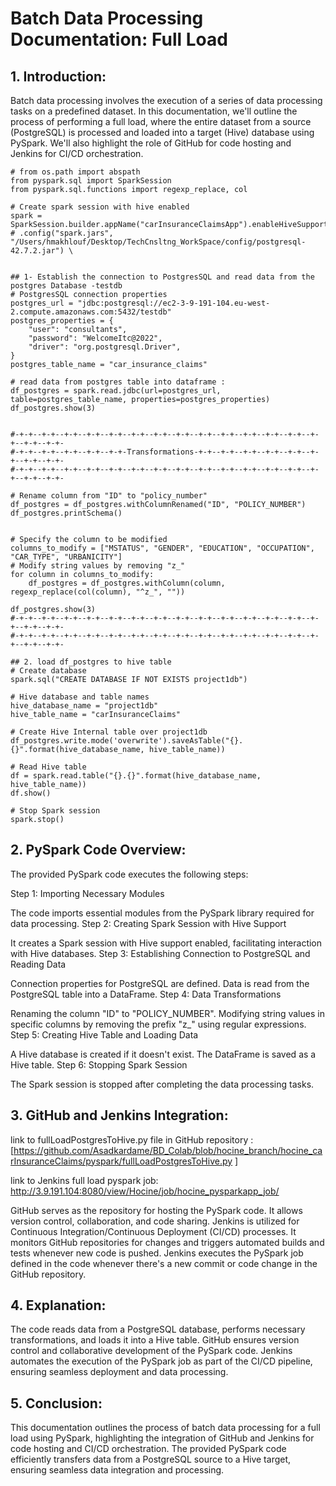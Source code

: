 # Batch Data Processing Documentation: Full Load

## 1. Introduction:
Batch data processing involves the execution of a series of data processing tasks on a predefined dataset. In this documentation, we'll outline the process of performing a full load, where the entire dataset from a source (PostgreSQL) is processed and loaded into a target (Hive) database using PySpark. We'll also highlight the role of GitHub for code hosting and Jenkins for CI/CD orchestration.


```
# from os.path import abspath
from pyspark.sql import SparkSession
from pyspark.sql.functions import regexp_replace, col

# Create spark session with hive enabled
spark = SparkSession.builder.appName("carInsuranceClaimsApp").enableHiveSupport().getOrCreate()
# .config("spark.jars", "/Users/hmakhlouf/Desktop/TechCnsltng_WorkSpace/config/postgresql-42.7.2.jar") \


## 1- Establish the connection to PostgresSQL and read data from the postgres Database -testdb
# PostgresSQL connection properties
postgres_url = "jdbc:postgresql://ec2-3-9-191-104.eu-west-2.compute.amazonaws.com:5432/testdb"
postgres_properties = {
    "user": "consultants",
    "password": "WelcomeItc@2022",
    "driver": "org.postgresql.Driver",
}
postgres_table_name = "car_insurance_claims"

# read data from postgres table into dataframe :
df_postgres = spark.read.jdbc(url=postgres_url, table=postgres_table_name, properties=postgres_properties)
df_postgres.show(3)


#-+-+--+-+--+-+--+-+--+-+--+-+--+-+--+-+--+-+--+-+--+-+--+-+--+-+--+-+--+-+--+-+-
#-+-+--+-+--+-+--+-+--+-+-Transformations-+-+--+-+--+-+--+-+--+-+--+-+--+-+--+-+-
#-+-+--+-+--+-+--+-+--+-+--+-+--+-+--+-+--+-+--+-+--+-+--+-+--+-+--+-+--+-+--+-+-

# Rename column from "ID" to "policy_number"
df_postgres = df_postgres.withColumnRenamed("ID", "POLICY_NUMBER")
df_postgres.printSchema()


# Specify the column to be modified
columns_to_modify = ["MSTATUS", "GENDER", "EDUCATION", "OCCUPATION", "CAR_TYPE", "URBANICITY"]
# Modify string values by removing "z_"
for column in columns_to_modify:
    df_postgres = df_postgres.withColumn(column, regexp_replace(col(column), "^z_", ""))

df_postgres.show(3)
#-+-+--+-+--+-+--+-+--+-+--+-+--+-+--+-+--+-+--+-+--+-+--+-+--+-+--+-+--+-+--+-+-
#-+-+--+-+--+-+--+-+--+-+--+-+--+-+--+-+--+-+--+-+--+-+--+-+--+-+--+-+--+-+--+-+-

## 2. load df_postgres to hive table
# Create database
spark.sql("CREATE DATABASE IF NOT EXISTS project1db")

# Hive database and table names
hive_database_name = "project1db"
hive_table_name = "carInsuranceClaims"

# Create Hive Internal table over project1db
df_postgres.write.mode('overwrite').saveAsTable("{}.{}".format(hive_database_name, hive_table_name))

# Read Hive table
df = spark.read.table("{}.{}".format(hive_database_name, hive_table_name))
df.show()

# Stop Spark session
spark.stop()

```

## 2. PySpark Code Overview:
The provided PySpark code executes the following steps:

Step 1: Importing Necessary Modules

The code imports essential modules from the PySpark library required for data processing.
Step 2: Creating Spark Session with Hive Support

It creates a Spark session with Hive support enabled, facilitating interaction with Hive databases.
Step 3: Establishing Connection to PostgreSQL and Reading Data

Connection properties for PostgreSQL are defined.
Data is read from the PostgreSQL table into a DataFrame.
Step 4: Data Transformations

Renaming the column "ID" to "POLICY_NUMBER".
Modifying string values in specific columns by removing the prefix "z_" using regular expressions.
Step 5: Creating Hive Table and Loading Data

A Hive database is created if it doesn't exist.
The DataFrame is saved as a Hive table.
Step 6: Stopping Spark Session

The Spark session is stopped after completing the data processing tasks.
## 3. GitHub and Jenkins Integration:
link to fullLoadPostgresToHive.py file in GitHub repository : [https://github.com/Asadkardame/BD_Colab/blob/hocine_branch/hocine_carInsuranceClaims/pyspark/fullLoadPostgresToHive.py ] 

link to Jenkins full load pyspark job: http://3.9.191.104:8080/view/Hocine/job/hocine_pysparkapp_job/


GitHub serves as the repository for hosting the PySpark code. It allows version control, collaboration, and code sharing.
Jenkins is utilized for Continuous Integration/Continuous Deployment (CI/CD) processes. It monitors GitHub repositories for changes and triggers automated builds and tests whenever new code is pushed.
Jenkins executes the PySpark job defined in the code whenever there's a new commit or code change in the GitHub repository.
## 4. Explanation:

The code reads data from a PostgreSQL database, performs necessary transformations, and loads it into a Hive table.
GitHub ensures version control and collaborative development of the PySpark code.
Jenkins automates the execution of the PySpark job as part of the CI/CD pipeline, ensuring seamless deployment and data processing.
## 5. Conclusion:
This documentation outlines the process of batch data processing for a full load using PySpark, highlighting the integration of GitHub and Jenkins for code hosting and CI/CD orchestration. The provided PySpark code efficiently transfers data from a PostgreSQL source to a Hive target, ensuring seamless data integration and processing.